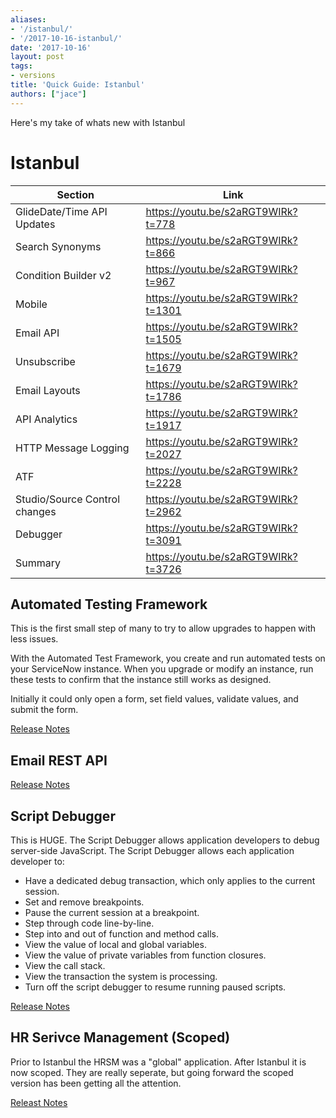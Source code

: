 ```yaml
---
aliases:
- '/istanbul/'
- '/2017-10-16-istanbul/'
date: '2017-10-16'
layout: post
tags:
- versions
title: 'Quick Guide: Istanbul'
authors: ["jace"]
---
```


Here's my take of whats new with Istanbul

# Istanbul

| Section                       | Link                                |
|-------------------------------|-------------------------------------|
| GlideDate/Time API Updates    | https://youtu.be/s2aRGT9WIRk?t=778  |
| Search Synonyms               | https://youtu.be/s2aRGT9WIRk?t=866  |
| Condition Builder v2          | https://youtu.be/s2aRGT9WIRk?t=967  |
| Mobile                        | https://youtu.be/s2aRGT9WIRk?t=1301 |
| Email API                     | https://youtu.be/s2aRGT9WIRk?t=1505 |
| Unsubscribe                   | https://youtu.be/s2aRGT9WIRk?t=1679 |
| Email Layouts                 | https://youtu.be/s2aRGT9WIRk?t=1786 |
| API Analytics                 | https://youtu.be/s2aRGT9WIRk?t=1917 |
| HTTP Message Logging          | https://youtu.be/s2aRGT9WIRk?t=2027 |
| ATF                           | https://youtu.be/s2aRGT9WIRk?t=2228 |
| Studio/Source Control changes | https://youtu.be/s2aRGT9WIRk?t=2962 |
| Debugger                      | https://youtu.be/s2aRGT9WIRk?t=3091 |
| Summary                       | https://youtu.be/s2aRGT9WIRk?t=3726 |

## Automated Testing Framework

This is the first small step of many to try to allow upgrades to happen
with less issues.

With the Automated Test Framework, you create and run automated tests on
your ServiceNow instance. When you upgrade or modify an instance, run
these tests to confirm that the instance still works as designed.

Initially it could only open a form, set field values, validate values,
and submit the form.

[Release
Notes](https://docs.servicenow.com/bundle/istanbul-release-notes/page/release-notes/servicenow-platform/automated-test-framework-rn.html)

## Email REST API

[Release
Notes](https://docs.servicenow.com/bundle/istanbul-release-notes/page/release-notes/servicenow-platform/email-service-rn.html)

## Script Debugger

This is HUGE. The Script Debugger allows application developers to debug
server-side JavaScript. The Script Debugger allows each application
developer to:

-   Have a dedicated debug transaction, which only applies to the
    current session.
-   Set and remove breakpoints.
-   Pause the current session at a breakpoint.
-   Step through code line-by-line.
-   Step into and out of function and method calls.
-   View the value of local and global variables.
-   View the value of private variables from function closures.
-   View the call stack.
-   View the transaction the system is processing.
-   Turn off the script debugger to resume running paused scripts.

[Release
Notes](https://docs.servicenow.com/bundle/istanbul-release-notes/page/release-notes/application-development/script-debugger-rn.html)

## HR Serivce Management (Scoped)

Prior to Istanbul the HRSM was a "global" application. After Istanbul it
is now scoped. They are really seperate, but going forward the scoped
version has been getting all the attention.

[Releast
Notes](https://docs.servicenow.com/bundle/istanbul-release-notes/page/release-notes/service-management/human-resources-rn.html)
